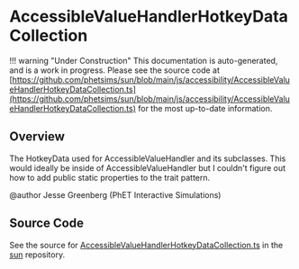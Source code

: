 # AccessibleValueHandlerHotkeyDataCollection

!!! warning "Under Construction"
    This documentation is auto-generated, and is a work in progress. Please see the source code at
    [https://github.com/phetsims/sun/blob/main/js/accessibility/AccessibleValueHandlerHotkeyDataCollection.ts](https://github.com/phetsims/sun/blob/main/js/accessibility/AccessibleValueHandlerHotkeyDataCollection.ts) for the most up-to-date information.

## Overview

The HotkeyData used for AccessibleValueHandler and its subclasses. This would ideally be inside of
AccessibleValueHandler but I couldn't figure out how to add public static properties to the trait pattern.

@author Jesse Greenberg (PhET Interactive Simulations)



## Source Code

See the source for [AccessibleValueHandlerHotkeyDataCollection.ts](https://github.com/phetsims/sun/blob/main/js/accessibility/AccessibleValueHandlerHotkeyDataCollection.ts) in the [sun](https://github.com/phetsims/sun) repository.
